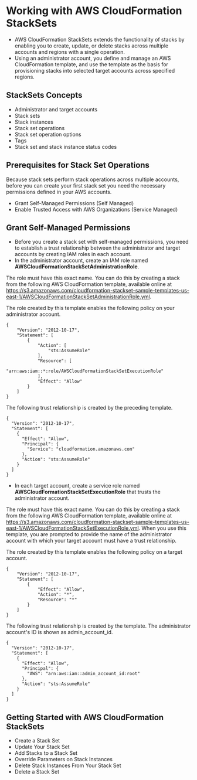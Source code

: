 # Working with AWS CloudFormation StackSets

- AWS CloudFormation StackSets extends the functionality of stacks by enabling you to create, update, or delete stacks across multiple accounts and regions with a single operation.
- Using an administrator account, you define and manage an AWS CloudFormation template, and use the template as the basis for provisioning stacks into selected target accounts across specified regions.



## StackSets Concepts 

- Administrator and target accounts
- Stack sets
- Stack instances
- Stack set operations
- Stack set operation options
- Tags
- Stack set and stack instance status codes

## Prerequisites for Stack Set Operations

Because stack sets perform stack operations across multiple accounts, before you can create your first stack set you need the necessary permissions defined in your AWS accounts.

- Grant Self-Managed Permissions (Self Managed)
- Enable Trusted Access with AWS Organizations (Service Managed)

## Grant Self-Managed Permissions

- Before you create a stack set with self-managed permissions, you need to establish a trust relationship between the administrator and target accounts by creating IAM roles in each account.
- In the administrator account, create an IAM role named **AWSCloudFormationStackSetAdministrationRole**. 

The role must have this exact name. You can do this by creating a stack from the following AWS CloudFormation template, available online at https://s3.amazonaws.com/cloudformation-stackset-sample-templates-us-east-1/AWSCloudFormationStackSetAdministrationRole.yml.

The role created by this template enables the following policy on your administrator account.
```
{
    "Version": "2012-10-17",
    "Statement": [
        {
            "Action": [
                "sts:AssumeRole"
            ],
            "Resource": [
                "arn:aws:iam::*:role/AWSCloudFormationStackSetExecutionRole"
            ],
            "Effect": "Allow"
        }
    ]
}
```

The following trust relationship is created by the preceding template.
```
{
  "Version": "2012-10-17",
  "Statement": [
    {
      "Effect": "Allow",
      "Principal": {
        "Service": "cloudformation.amazonaws.com"
      },
      "Action": "sts:AssumeRole"
    }
  ]
}
```

- In each target account, create a service role named **AWSCloudFormationStackSetExecutionRole** that trusts the administrator account.

The role must have this exact name. You can do this by creating a stack from the following AWS CloudFormation template, available online at https://s3.amazonaws.com/cloudformation-stackset-sample-templates-us-east-1/AWSCloudFormationStackSetExecutionRole.yml. When you use this template, you are prompted to provide the name of the administrator account with which your target account must have a trust relationship.

The role created by this template enables the following policy on a target account.

```
{
    "Version": "2012-10-17",
    "Statement": [
        {
            "Effect": "Allow",
            "Action": "*",
            "Resource": "*"
        }
    ]
}
```
The following trust relationship is created by the template. The administrator account's ID is shown as admin_account_id.

```
{
  "Version": "2012-10-17",
  "Statement": [
    {
      "Effect": "Allow",
      "Principal": {
        "AWS": "arn:aws:iam::admin_account_id:root"
      },
      "Action": "sts:AssumeRole"
    }
  ]
}
```
## Getting Started with AWS CloudFormation StackSets

- Create a Stack Set
- Update Your Stack Set
- Add Stacks to a Stack Set
- Override Parameters on Stack Instances
- Delete Stack Instances From Your Stack Set
- Delete a Stack Set

